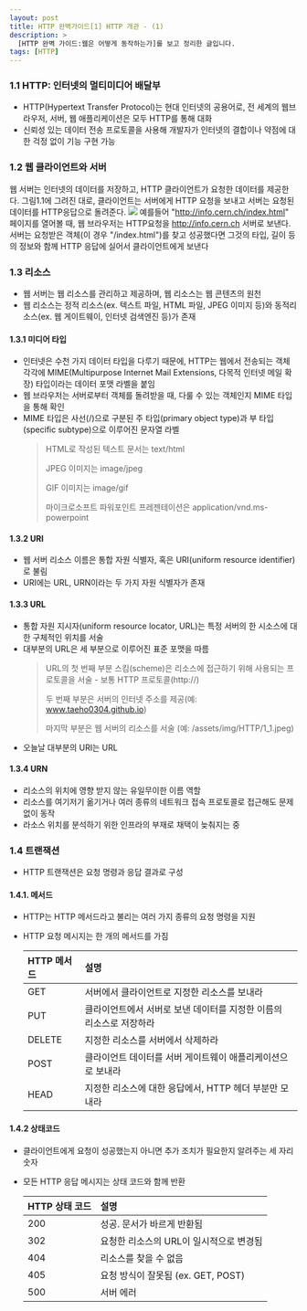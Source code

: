 ```yaml
---
layout: post
title: HTTP 완벽가이드[1] HTTP 개관 - (1)
description: >
  [HTTP 완벽 가이드:웹은 어떻게 동작하는가]를 보고 정리한 글입니다.
tags: [HTTP]
---
```


### 1.1 HTTP: 인터넷의 멀티미디어 배달부

- HTTP(Hypertext Transfer Protocol)는 현대 인터넷의 공용어로, 전 세계의 웹브라우저, 서버, 웹 애플리케이션은 모두 HTTP를 통해 대화
- 신뢰성 있는 데이터 전송 프로토콜을 사용해 개발자가 인터넷의 결합이나 약점에 대한 걱정 없이 기능 구현 가능

### 1.2 웹 클라이언트와 서버

웹 서버는 인터넷의 데이터를 저장하고, HTTP 클라이언트가 요청한 데이터를 제공한다. 그림1.1에 그려진 대로, 클라이언트는 서버에게 HTTP 요청을 보내고 서버는 요청된 데이터를 HTTP응답으로 돌려준다.
![](https://taeho0304.github.io/assets/img/HTTP/1_1.jpeg)
예를들어 "http://info.cern.ch/index.html" 페이지를 열어볼 때, 웹 브라우저는 HTTP요청을 http://info.cern.ch 서버로 보낸다. 서버는 요청받은 객체(이 경우 "/index.html")를 찾고 성공했다면 그것의 타입, 길이 등의 정보와 함께 HTTP 응답에 실어서 클라이언트에게 보낸다

### 1.3 리소스

- 웹 서버는 웹 리소스를 관리하고 제공하며, 웹 리소스는 웹 콘텐츠의 원천
- 웹 리소스는 정적 리소스(ex. 텍스트 파일, HTML 파일, JPEG 이미지 등)와 동적리소스(ex. 웹 게이트웨이, 인터넷 검색엔진 등)가 존재

#### 1.3.1 미디어 타입

- 인터넷은 수천 가지 데이터 타입을 다루기 때문에, HTTP는 웹에서 전송되는 객체 각각에 MIME(Multipurpose Internet Mail Extensions, 다목적 인터넷 메일 확장) 타입이라는 데이터 포맷 라벨을 붙임
- 웹 브라우저는 서버로부터 객체를 돌려받을 때, 다룰 수 있는 객체인지 MIME 타입을 통해 확인
- MIME 타입은 사선(/)으로 구분된 주 타입(primary object type)과 부 타입(specific subtype)으로 이루어진 문자열 라벨
  > HTML로 작성된 텍스트 문서는 text/html
  >
  > JPEG 이미지는 image/jpeg
  >
  > GIF 이미지는 image/gif
  >
  > 마이크로소프트 파워포인트 프레젠테이션은 application/vnd.ms-powerpoint

#### 1.3.2 URI

- 웹 서버 리소스 이름은 통합 자원 식별자, 혹은 URI(uniform resource identifier)로 불림
- URI에는 URL, URN이라는 두 가지 자원 식별자가 존재

#### 1.3.3 URL

- 통합 자원 지시자(uniform resource locator, URL)는 특정 서버의 한 시소스에 대한 구체적인 위치를 서술
- 대부분의 URL은 세 부분으로 이루어진 표준 포맷을 따름
  > URL의 첫 번째 부분 스킴(scheme)은 리소스에 접근하기 위해 사용되는 프로토콜을 서술 - 보통 HTTP 프로토콜(http://)
  >
  > 두 번째 부분은 서버의 인터넷 주소를 제공(예: www.taeho0304.github.io)
  >
  > 마지막 부분은 웹 서버의 리소스를 서술 (예: /assets/img/HTTP/1_1.jpeg)
- 오늘날 대부분의 URI는 URL

#### 1.3.4 URN

- 리소스의 위치에 영향 받지 않는 유일무이한 이름 역할
- 리소스를 여기저기 옮기거나 여러 종류의 네트워크 접속 프로토콜로 접근해도 문제없이 동작
- 라소스 위치를 분석하기 위한 인프라의 부재로 채택이 늦춰지는 중

### 1.4 트랜잭션

- HTTP 트랜잭션은 요청 명령과 응답 결과로 구성

#### 1.4.1. 메서드

- HTTP는 HTTP 메서드라고 불리는 여러 가지 종류의 요청 명령을 지원
- HTTP 요청 메시지는 한 개의 메서드를 가짐

  | HTTP 메서드 | 설명                                                                |
  | :---------- | :------------------------------------------------------------------ |
  | GET         | 서버에서 클라이언트로 지정한 리소스를 보내라                        |
  | PUT         | 클라이언트에서 서버로 보낸 데이터를 지정한 이름의 리소스로 저장하라 |
  | DELETE      | 지정한 리소스를 서버에서 삭제하라                                   |
  | POST        | 클라이언트 데이터를 서버 게이트웨이 애플리케이션으로 보내라         |
  | HEAD        | 지정한 리소스에 대한 응답에서, HTTP 헤더 부분만 모내라              |

#### 1.4.2 상태코드

- 클라이언트에게 요청이 성공했는지 아니면 추가 조치가 필요한지 알려주는 세 자리 숫자
- 모든 HTTP 응답 메시지는 상태 코드와 함께 반환

  | HTTP 상태 코드 | 설명                                    |
  | :------------- | :-------------------------------------- |
  | 200            | 성공. 문서가 바르게 반환됨              |
  | 302            | 요청한 리소스의 URL이 일시적으로 변경됨 |
  | 404            | 리소스를 찾을 수 없음                   |
  | 405            | 요청 방식이 잘못됨 (ex. GET, POST)      |
  | 500            | 서버 에러                               |

